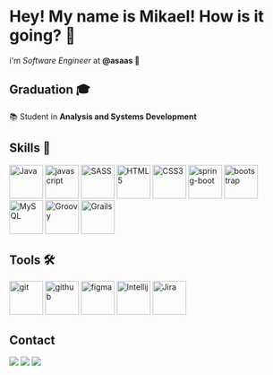 # Hey! My name is Mikael! How is it going? 👋

<p align="left">
  i'm <i> Software Engineer</i> at <strong>@asaas 🚀</strong>
 </p>
 
 ## Graduation 🎓
 📚 Student in <strong>Analysis and Systems Development</strong>

## Skills 🧠

<p>
<img alt="Java" width="60" src="https://cdn.jsdelivr.net/gh/devicons/devicon/icons/java/java-original-wordmark.svg"/>
<img alt="javascript" src="https://cdn.jsdelivr.net/gh/devicons/devicon/icons/javascript/javascript-original.svg" width="60" />
<img alt="SASS" src="https://cdn.jsdelivr.net/gh/devicons/devicon/icons/sass/sass-original.svg" width="60">
<img alt="HTML5" src="https://cdn.jsdelivr.net/gh/devicons/devicon/icons/html5/html5-original.svg" width="60">
<img alt="CSS3" src="https://cdn.jsdelivr.net/gh/devicons/devicon/icons/css3/css3-original.svg" width="60">
<img alt="spring-boot" src="https://cdn.jsdelivr.net/gh/devicons/devicon/icons/spring/spring-original-wordmark.svg" width="60">
<img alt="bootstrap" src="https://cdn.jsdelivr.net/gh/devicons/devicon/icons/bootstrap/bootstrap-plain.svg" width="60" />
<img alt="MySQL" src="https://cdn.jsdelivr.net/gh/devicons/devicon/icons/mysql/mysql-original-wordmark.svg" width="60"/>
<img alt="Groovy" src="https://cdn.jsdelivr.net/gh/devicons/devicon/icons/groovy/groovy-original.svg" width="60"/>
<img alt="Grails" src="https://cdn.jsdelivr.net/gh/devicons/devicon/icons/grails/grails-original.svg" width="60"/>
</p>

## Tools 🛠️

<p>
<img alt="git" src="https://cdn.jsdelivr.net/gh/devicons/devicon/icons/git/git-original.svg" width="60" />
<img alt="github" src="https://cdn.jsdelivr.net/gh/devicons/devicon/icons/github/github-original-wordmark.svg" width="60" />
<img alt="figma" src="https://cdn.jsdelivr.net/gh/devicons/devicon/icons/figma/figma-original.svg" width="60" />
<img alt="Intellij" src="https://cdn.jsdelivr.net/gh/devicons/devicon/icons/intellij/intellij-original.svg" width="60" />
<img alt="Jira" src="https://cdn.jsdelivr.net/gh/devicons/devicon/icons/jira/jira-original.svg" width="60" />
</p>

## Contact

<p align="left">
<a href="https://www.instagram.com/mikaelsbernes/" alt="Instagram">
  <img src="https://img.shields.io/badge/-Instagram-DF0174?style=for-the-badge&logo=instagram&logoColor=white&link=https://www.instagram.com/iuricoding/"/></a>
<a href="https://www.linkedin.com/in/mikaelsbernes/" alt="Linkedin">
  <img src="https://img.shields.io/badge/-Linkedin-0e76a8?style=for-the-badge&logo=Linkedin&logoColor=white&link=https://www.linkedin.com/in/iuricode" /></a>
<a href = "mailto:mikaelsbernes@gmail.com" alt="Gmail">
  <img src="https://img.shields.io/badge/Gmail-D14836?style=for-the-badge&logo=gmail&logoColor=white"></a>  
</p>


